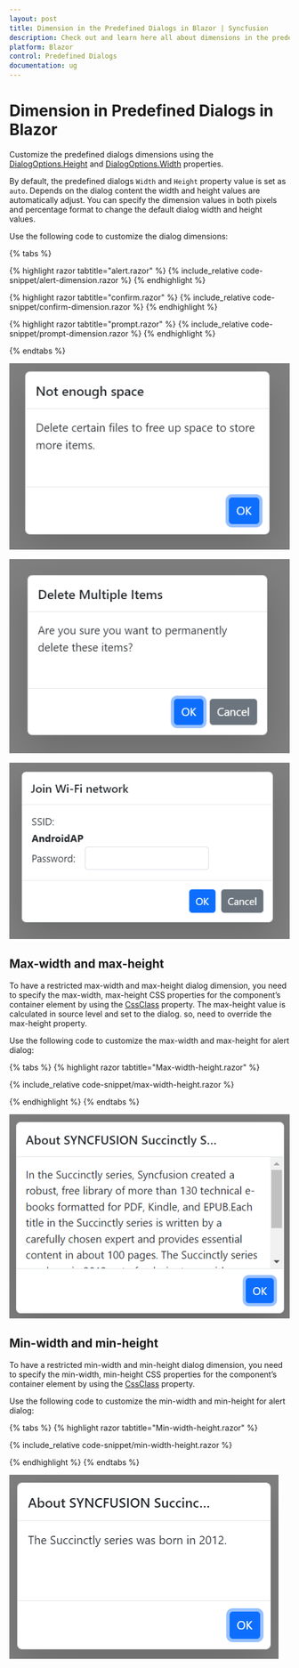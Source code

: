 ```yaml
---
layout: post
title: Dimension in the Predefined Dialogs in Blazor | Syncfusion
description: Check out and learn here all about dimensions in the predefined dialogs and much more details.
platform: Blazor
control: Predefined Dialogs
documentation: ug
---
```


# Dimension in Predefined Dialogs in Blazor

Customize the predefined dialogs dimensions using the [DialogOptions.Height](https://help.syncfusion.com/cr/blazor/Syncfusion.Blazor.Popups.DialogOptions.html#Syncfusion_Blazor_Popups_DialogOptions_Height) and [DialogOptions.Width](https://help.syncfusion.com/cr/blazor/Syncfusion.Blazor.Popups.DialogOptions.html#Syncfusion_Blazor_Popups_DialogOptions_Width) properties.

By default, the predefined dialogs `Width` and `Height` property value is set as `auto`. Depends on the dialog content the width and height values are automatically adjust. You can specify the dimension values in both pixels and percentage format to change the default dialog width and height values.

Use the following code to customize the dialog dimensions:

{% tabs %}

{% highlight razor tabtitle="alert.razor" %}
{% include_relative code-snippet/alert-dimension.razor %}
{% endhighlight %}

{% highlight razor tabtitle="confirm.razor" %}
{% include_relative code-snippet/confirm-dimension.razor %}
{% endhighlight %}

{% highlight razor tabtitle="prompt.razor" %}
{% include_relative code-snippet/prompt-dimension.razor %}
{% endhighlight %}

{% endtabs %}

![Alert dimension Dialog](./images/blazor-alert-dimension.png)

![confirm dimension Dialog](./images/blazor-confirm-dimension.png)

![prompt dimension Dialog](./images/blazor-prompt-dimension.png)


## Max-width and max-height

To have a restricted max-width and max-height dialog dimension, you need to specify the max-width, max-height CSS properties for the component’s container element by using the [CssClass](https://help.syncfusion.com/cr/blazor/Syncfusion.Blazor.Popups.DialogOptions.html#Syncfusion_Blazor_Popups_DialogOptions_CssClass) property. The max-height value is calculated in source level and set to the dialog. so, need to override the max-height property.

Use the following code to customize the max-width and max-height for alert dialog:

{% tabs %}
{% highlight razor tabtitle="Max-width-height.razor" %}

{% include_relative code-snippet/max-width-height.razor %}

{% endhighlight %}
{% endtabs %}

![Max width and height](./images/blazor-max-width-height.png)


## Min-width and min-height

To have a restricted min-width and min-height dialog dimension, you need to specify the min-width, min-height CSS properties for the component’s container element by using the [CssClass](https://help.syncfusion.com/cr/blazor/Syncfusion.Blazor.Popups.DialogOptions.html#Syncfusion_Blazor_Popups_DialogOptions_CssClass) property.

Use the following code to customize the min-width and min-height for alert dialog:

{% tabs %}
{% highlight razor tabtitle="Min-width-height.razor" %}

{% include_relative code-snippet/min-width-height.razor %}

{% endhighlight %}
{% endtabs %}


![Min width and height](./images/blazor-min-width-height.png)